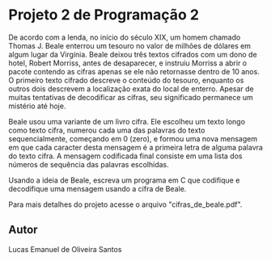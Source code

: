 # Projeto 2 de Programação 2
De acordo com a lenda, no início do século XIX, um homem chamado Thomas J. Beale enterrou um tesouro no valor de milhões de dólares em algum lugar da Virgínia. Beale deixou três textos cifrados com um dono de hotel, Robert Morriss, antes de desaparecer, e instruiu Morriss a abrir o pacote contendo as cifras apenas se ele não retornasse dentro de 10 anos. O primeiro texto cifrado descreve o conteúdo do tesouro, enquanto os outros dois descrevem a localização exata do local de enterro. Apesar de muitas tentativas de decodificar as cifras, seu significado permanece um mistério até hoje.

Beale usou uma variante de um livro cifra. Ele escolheu um texto longo como texto cifra, numerou cada uma das palavras do texto sequencialmente, começando em 0 (zero), e formou uma nova mensagem em que cada caracter desta mensagem é a primeira letra de alguma palavra do texto cifra. A mensagem codificada final consiste em uma lista dos números de sequência das palavras escolhidas.

Usando a ideia de Beale, escreva um programa em C que codifique e decodifique uma mensagem usando a cifra de Beale.

Para mais detalhes do projeto acesse o arquivo "cifras_de_beale.pdf".

## Autor
Lucas Emanuel de Oliveira Santos
